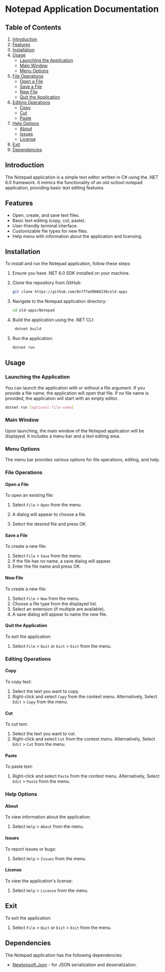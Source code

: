# Notepad Application Documentation

## Table of Contents

1. [Introduction](#introduction)
2. [Features](#features)
3. [Installation](#installation)
4. [Usage](#usage)
   - [Launching the Application](#launching-the-application)
   - [Main Window](#main-window)
   - [Menu Options](#menu-options)
5. [File Operations](#file-operations)
   - [Open a File](#open-a-file)
   - [Save a File](#save-a-file)
   - [New File](#new-file)
   - [Quit the Application](#quit-the-application)
6. [Editing Operations](#editing-operations)
   - [Copy](#copy)
   - [Cut](#cut)
   - [Paste](#paste)
7. [Help Options](#help-options)
   - [About](#about)
   - [Issues](#issues)
   - [License](#license)
8. [Exit](#exit)
9. [Dependencies](#dependencies)

## Introduction

The Notepad application is a simple text editor written in C# using the .NET 6.0 framework. It mimics the functionality of an old-school notepad application, providing basic text editing features.

## Features

- Open, create, and save text files.
- Basic text editing (copy, cut, paste).
- User-friendly terminal interface.
- Customizable file types for new files.
- Help menu with information about the application and licensing.

## Installation

To install and run the Notepad application, follow these steps:

1. Ensure you have .NET 6.0 SDK installed on your machine.

2. Clone the repository from GitHub:
   ```sh
   git clone https://github.com/0x7ffed9b08230/old-apps
   ```
3. Navigate to the Notepad application directory:
   ```sh
   cd old-apps/Notepad
   ```

4. Build the application using the .NET CLI:
   ```sh
    dotnet build
    ```

5. Run the application:
    ```sh
    dotnet run
    ```

## Usage

### Launching the Application

You can launch the application with or without a file argument. If you provide a file name, the application will open that file. If no file name is provided, the application will start with an empty editor.

```sh
dotnet run [optional-file-name]
```

### Main Window

Upon launching, the main window of the Notepad application will be displayed. It includes a menu bar and a text editing area.

### Menu Options

The menu bar provides various options for file operations, editing, and help.


### File Operations

#### Open a File

To open an existing file:

1. Select `File` > `Open` from the menu.

2. A dialog will appear to choose a file.

3. Select the desired file and press OK.

#### Save a File

To create a new file:

1. Select `File` > `Save` from the menu.
2. If the file has no name, a save dialog will appear.
3. Enter the file name and press OK.

#### New File

To create a new file:

1.  Select `File` > `New` from the menu.
2.  Choose a file type from the displayed list.
3.  Select an extension (if multiple are available).
4.  A save dialog will appear to name the new file.

#### Quit the Application

To exit the application:

1. Select `File` > `Quit` or `Exit` > `Exit` from the menu.

### Editing Operations

#### Copy

To copy text:

1. Select the text you want to copy.
2. Right-click and select `Copy` from the context menu. Alternatively, Select `Edit` > `Copy` from the menu.

#### Cut

To cut text:

1. Select the text you want to cut.
2. Right-click and select `Cut` from the context menu. Alternatively, Select `Edit` > `Cut` from the menu.

#### Paste

To paste text:

1. Right-click and select `Paste` from the context menu. Alternatively, Select `Edit` > `Paste` from the menu.

### Help Options

#### About

To view information about the application:

1. Select `Help` > `About` from the menu.

#### Issues

To report issues or bugs:

1. Select `Help` > `Issues` from the menu.

#### License

To view the application's license:

1. Select `Help` > `License` from the menu.

## Exit

To exit the application:

1. Select `File` > `Quit` or `Exit` > `Exit` from the menu.

## Dependencies

The Notepad application has the following dependencies:
- [Newtonsoft.Json](https://www.newtonsoft.com/json) - for JSON serialization and deserialization.